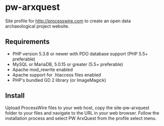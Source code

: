 # pw-arxquest

Site profile for http://processwire.com to create an open data archaeological project website.

## Requirements

* PHP version 5.3.8 or newer with PDO database support (PHP 5.5+ preferable)
* MySQL or MariaDB, 5.0.15 or greater (5.5+ preferable)
* Apache mod_rewrite enabled
* Apache support for .htaccess files enabled
* PHP's bundled GD 2 library (or ImageMagick)

## Install

Upload ProcessWire files to your web host, copy the site-pw-arxquest folder to your files and navigate to the URL in your web browser. Follow the installation process and select PW ArxQuest from the profile select menu.
